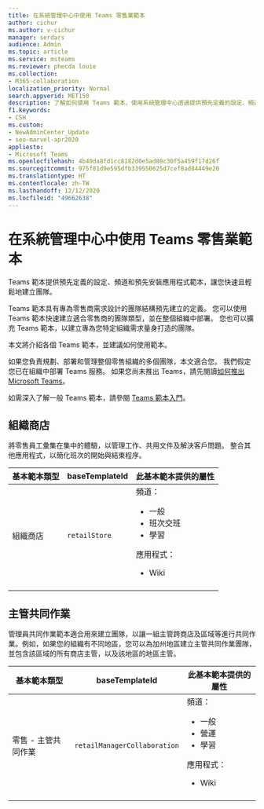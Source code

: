 ```yaml
---
title: 在系統管理中心中使用 Teams 零售業範本
author: cichur
ms.author: v-cichur
manager: serdars
audience: Admin
ms.topic: article
ms.service: msteams
ms.reviewer: phecda louie
ms.collection:
- M365-collaboration
localization_priority: Normal
search.appverid: MET150
description: 了解如何使用 Teams 範本，使用系統管理中心透過提供預先定義的設定、頻道和預先安裝的應用程式，以建立專為零售商需求設計的團隊結構。
f1.keywords:
- CSH
ms.custom:
- NewAdminCenter_Update
- seo-marvel-apr2020
appliesto:
- Microsoft Teams
ms.openlocfilehash: 4b40da8fd1cc8182d0e5ad80c30f5a459f17d26f
ms.sourcegitcommit: 975f81d9e595dfb339550625d7cef8ad84449e20
ms.translationtype: HT
ms.contentlocale: zh-TW
ms.lasthandoff: 12/12/2020
ms.locfileid: "49662638"
---
```

# <a name="use-teams-retail-templates-in-the-admin-center"></a>在系統管理中心中使用 Teams 零售業範本

Teams 範本提供預先定義的設定、頻道和預先安裝應用程式範本，讓您快速且輕鬆地建立團隊。

Teams 範本具有專為零售商需求設計的團隊結構預先建立的定義。 您可以使用 Teams 範本快速建立適合零售商的團隊類型，並在整個組織中部署。 您也可以擴充 Teams 範本，以建立專為您特定組織需求量身打造的團隊。

本文將介紹各個 Teams 範本，並建議如何使用範本。

如果您負責規劃、部署和管理整個零售組織的多個團隊，本文適合您。 我們假定您已在組織中部署 Teams 服務。 如果您尚未推出 Teams，請先閱讀[如何推出 Microsoft Teams](How-to-roll-out-teams.md)。

如需深入了解一般 Teams 範本，請參閱 [Teams 範本入門](get-started-with-teams-templates-in-the-admin-console.md)。

## <a name="organize-a-store"></a>組織商店

將零售員工彙集在集中的體驗，以管理工作、共用文件及解決客戶問題。 整合其他應用程式，以簡化班次的開始與結束程序。

| 基本範本類型 |baseTemplateId | 此基本範本提供的屬性 |
| ------------------|-- |----------------------------------------------------- |
|組織商店|`retailStore`|頻道： <ul><li>一般<li>班次交班</li><li>學習</li></ul> 應用程式： <ul><li>Wiki</li></ul>|
||||

## <a name="manager-collaboration"></a>主管共同作業

管理員共同作業範本適合用來建立團隊，以讓一組主管跨商店及區域等進行共同作業。例如，如果您的組織有不同地區，您可以為加州地區建立主管共同作業團隊，並包含該區域的所有商店主管，以及該地區的地區主管。

| 基本範本類型| baseTemplateId | 此基本範本提供的屬性 |
| ------------------|- |----------------------------------------------------- |
|零售 - 主管共同作業|`retailManagerCollaboration` |頻道： <ul><li>一般<li>營運</li><li>學習</li></ul> 應用程式： <ul><li>Wiki</li></ul>|
||||
